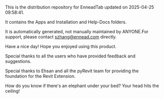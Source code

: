 This is the distribution repository for EnneadTab updated on 2025-04-25 09:58:41.

It contains the Apps and Installation and Help-Docs folders.

It is automatically generated, not manually maintained by ANYONE.For support, please contact szhang@ennead.com directly.

Have a nice day! Hope you enjoyed using this product.

Special thanks to all the users who have provided feedback and suggestions.

Special thanks to Ehsan and all the pyRevit team for providing the foundation for the Revit Extension.






How do you know if there's an elephant under your bed? Your head hits the ceiling!